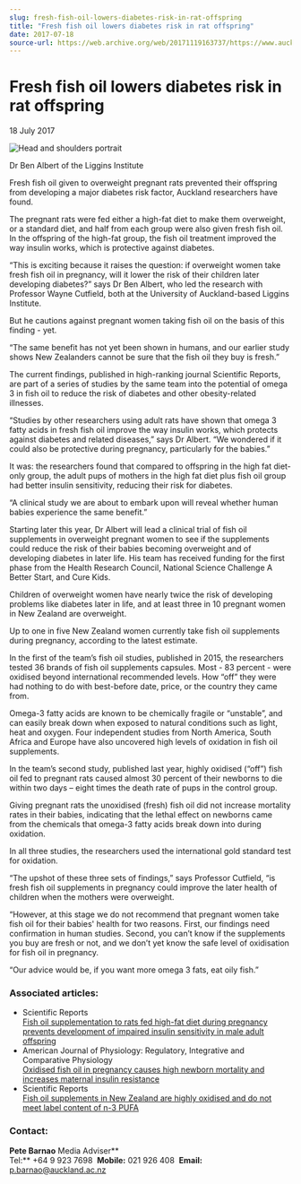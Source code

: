 ```yaml
---
slug: fresh-fish-oil-lowers-diabetes-risk-in-rat-offspring
title: "Fresh fish oil lowers diabetes risk in rat offspring"
date: 2017-07-18
source-url: https://web.archive.org/web/20171119163737/https://www.auckland.ac.nz/en/about/news-events-and-notices/news/news-2017/07/fresh-fish-oil-lowers-diabetes-risk-in-rat-offspring.html
---
```

Fresh fish oil lowers diabetes risk in rat offspring
====================================================

18 July 2017

![Head and shoulders portrait](https://www.auckland.ac.nz/en/about/news-events-and-notices/news/news-2017/07/fresh-fish-oil-lowers-diabetes-risk-in-rat-offspring/_jcr_content/par/textimage/image.img.jpg/1500344424087.jpg "ben-albert")

Dr Ben Albert of the Liggins Institute

Fresh fish oil given to overweight pregnant rats prevented their offspring from developing a major diabetes risk factor, Auckland researchers have found.

The pregnant rats were fed either a high-fat diet to make them overweight, or a standard diet, and half from each group were also given fresh fish oil. In the offspring of the high-fat group, the fish oil treatment improved the way insulin works, which is protective against diabetes.

“This is exciting because it raises the question: if overweight women take fresh fish oil in pregnancy, will it lower the risk of their children later developing diabetes?” says Dr Ben Albert, who led the research with Professor Wayne Cutfield, both at the University of Auckland-based Liggins Institute.

But he cautions against pregnant women taking fish oil on the basis of this finding - yet.

“The same benefit has not yet been shown in humans, and our earlier study shows New Zealanders cannot be sure that the fish oil they buy is fresh.”

The current findings, published in high-ranking journal Scientific Reports, are part of a series of studies by the same team into the potential of omega 3 in fish oil to reduce the risk of diabetes and other obesity-related illnesses.

“Studies by other researchers using adult rats have shown that omega 3 fatty acids in fresh fish oil improve the way insulin works, which protects against diabetes and related diseases,” says Dr Albert. “We wondered if it could also be protective during pregnancy, particularly for the babies.”

It was: the researchers found that compared to offspring in the high fat diet-only group, the adult pups of mothers in the high fat diet plus fish oil group had better insulin sensitivity, reducing their risk for diabetes.

“A clinical study we are about to embark upon will reveal whether human babies experience the same benefit.”

Starting later this year, Dr Albert will lead a clinical trial of fish oil supplements in overweight pregnant women to see if the supplements could reduce the risk of their babies becoming overweight and of developing diabetes in later life. His team has received funding for the first phase from the Health Research Council, National Science Challenge A Better Start, and Cure Kids.

Children of overweight women have nearly twice the risk of developing problems like diabetes later in life, and at least three in 10 pregnant women in New Zealand are overweight.

Up to one in five New Zealand women currently take fish oil supplements during pregnancy, according to the latest estimate.

In the first of the team’s fish oil studies, published in 2015, the researchers tested 36 brands of fish oil supplements capsules. Most - 83 percent - were oxidised beyond international recommended levels. How “off” they were had nothing to do with best-before date, price, or the country they came from.

Omega-3 fatty acids are known to be chemically fragile or “unstable”, and can easily break down when exposed to natural conditions such as light, heat and oxygen. Four independent studies from North America, South Africa and Europe have also uncovered high levels of oxidation in fish oil supplements.

In the team’s second study, published last year, highly oxidised (“off”) fish oil fed to pregnant rats caused almost 30 percent of their newborns to die within two days – eight times the death rate of pups in the control group.

Giving pregnant rats the unoxidised (fresh) fish oil did not increase mortality rates in their babies, indicating that the lethal effect on newborns came from the chemicals that omega-3 fatty acids break down into during oxidation.

In all three studies, the researchers used the international gold standard test for oxidation.

“The upshot of these three sets of findings,” says Professor Cutfield, “is fresh fish oil supplements in pregnancy could improve the later health of children when the mothers were overweight.

“However, at this stage we do not recommend that pregnant women take fish oil for their babies' health for two reasons. First, our findings need confirmation in human studies. Second, you can’t know if the supplements you buy are fresh or not, and we don’t yet know the safe level of oxidisation for fish oil in pregnancy.

“Our advice would be, if you want more omega 3 fats, eat oily fish.”

### Associated articles:  

*   Scientific Reports  
    [Fish oil supplementation to rats fed high-fat diet during pregnancy prevents development of impaired insulin sensitivity in male adult offspring](http://www.nature.com/articles/s41598-017-05793-0)
*   American Journal of Physiology: Regulatory, Integrative and Comparative Physiology  
    [Oxidised fish oil in pregnancy causes high newborn mortality and increases maternal insulin resistance](http://ajpregu.physiology.org/content/ajpregu/early/2016/07/06/ajpregu.00005.2016.full.pdf)
*   Scientific Reports  
    [Fish oil supplements in New Zealand are highly oxidised and do not meet label content of n-3 PUFA](http://www.nature.com/articles/srep07928)

### Contact:

**Pete Barnao** Media Adviser**  
Tel:** +64 9 923 7698  **Mobile:** 021 926 408  **Email:** [p.barnao@auckland.ac.nz](mailto:p.barnao@auckland.ac.nz)